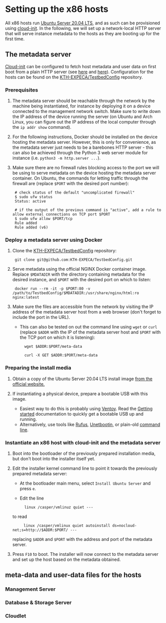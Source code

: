 # Setting up the x86 hosts

All x86 hosts run [Ubuntu Server 20.04 LTS](https://releases.ubuntu.com/20.04/), and as such can be provisioned using [cloud-init](https://cloudinit.readthedocs.io/en/latest/).
In the following, we will set up a network-local HTTP server that will serve instance metadata to the hosts as they are booting up for the first time.

## The metadata server

[Cloud-init](https://cloudinit.readthedocs.io/en/latest/) can be configured to fetch host metadata and user data on first boot from a plain HTTP server (see [here](https://cloudinit.readthedocs.io/en/latest/topics/datasources/nocloud.html) and [here](https://opensource.com/article/20/5/create-simple-cloud-init-service-your-homelab)).
Configuration for the hosts can be found on the [KTH-EXPECA/TestbedConfig](https://github.com/KTH-EXPECA/TestbedConfig) repository.

### Prerequisites

1. The metadata server should be reachable through the network by the machine being instantiated, for instance by deploying it on a device connected to the management network switch.
    Make sure to write down the IP address of the device running the server (on Ubuntu and Arch Linux, you can figure out the IP address of the local computer through the `ip addr show` command).
2. For the following instructions, Docker should be installed on the device hosting the metadata server.
    However, this is only for convenience, as the metadata server just needs to be a barebones HTTP server - this can also be achieved through the Python 3 web server module for instance (i.e. `python3 -m http.server ...`).
3. Make sure there are no firewall rules blocking access to the port we will be using to serve metadata on the device hosting the metadata server container.
    On Ubuntu, the commands for letting traffic through the firewall are (replace `$PORT` with the desired port number):

        # check status of the default "uncomplicated firewall" 
        $ sudo ufw status
        Status: active

        # if the output of the previous command is "active", add a rule to allow external connections on TCP port $PORT
        $ sudo ufw allow $PORT/tcp
        Rule added
        Rule added (v6)

### Deploy a metadata server using Docker

1. Clone the [KTH-EXPECA/TestbedConfig](https://github.com/KTH-EXPECA/TestbedConfig) repository:

        git clone git@github.com:KTH-EXPECA/TestbedConfig.git

2. Serve metadata using the official NGINX Docker container image.
    Replace `$MDATADIR` with the directory containing metadata for the desired instance, and `$PORT` with the desired port on which to listen:

        docker run --rm -it -p $PORT:80 -v /path/to/TestbedConfig/$MDATADIR:/usr/share/nginx/html:ro nginx:latest

3. Make sure the files are accessible from the network by visiting the IP address of the metadata server host from a web browser (don't forget to include the port in the URL).

    - This can also be tested on out the command line using `wget` or `curl` (replace `$ADDR` with the IP of the metadata server host and `$PORT` with the TCP port on which it is listening):

            wget $ADDR:$PORT/meta-data

            curl -X GET $ADDR:$PORT/meta-data

### Preparing the install media

1. Obtain a copy of the Ubuntu Server 20.04 LTS install image [from the official website.](https://releases.ubuntu.com/20.04/)
2. If instantiating a physical device, prepare a bootable USB with this image.

    - Easiest way to do this is probably using [Ventoy](https://www.ventoy.net). Read the [Getting started](https://www.ventoy.net/en/doc_start.html) documentation to quickly get a bootable USB up and running.
    - Alternatively, use tools like [Rufus](https://rufus.ie/en_US/), [Unetbootin](https://unetbootin.github.io/), or plain-old [command line](https://wiki.archlinux.org/title/USB_flash_installation_medium).

### Instantiate an x86 host with cloud-init and the metadata server

1. Boot into the bootloader of the previously prepared installation media, but don't boot into the installer itself yet.
2. Edit the installer kernel command line to point it towards the previously prepared metadata server:

    - At the bootloader main menu, select `Install Ubuntu Server` and press `e`.
    - Edit the line

            linux /casper/vmlinuz quiet ---

    to read

            linux /casper/vmlinux quiet autoinstall ds=nocloud-net;s=http://$ADDR:$PORT/ ---

    replacing `$ADDR` and `$PORT` with the address and port of the metadata server.

3. Press `F10` to boot. The installer will now connect to the metadata server and set up the host based on the metadata obtained.

## meta-data and user-data files for the hosts

### Management Server

### Database & Storage Server

### Cloudlet
